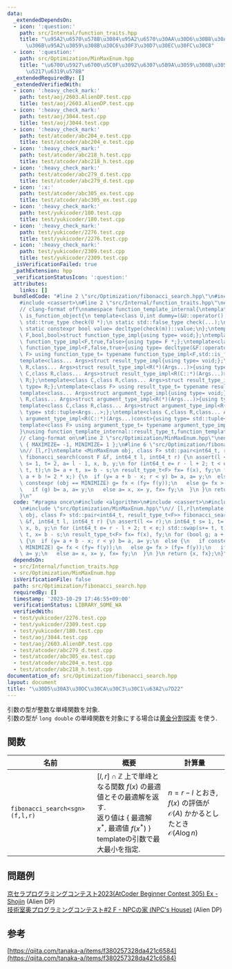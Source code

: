 ```yaml
---
data:
  _extendedDependsOn:
  - icon: ':question:'
    path: src/Internal/function_traits.hpp
    title: "\u95A2\u6570\u578B\u3084\u95A2\u6570\u30AA\u30D6\u30B8\u30A7\u30AF\u30C8\
      \u306B\u95A2\u3059\u308B\u30C6\u30F3\u30D7\u30EC\u30FC\u30C8"
  - icon: ':question:'
    path: src/Optimization/MinMaxEnum.hpp
    title: "\u6700\u5927\u6700\u5C0F\u3092\u6307\u5B9A\u3059\u308B\u305F\u3081\u306E\
      \u5217\u6319\u578B"
  _extendedRequiredBy: []
  _extendedVerifiedWith:
  - icon: ':heavy_check_mark:'
    path: test/aoj/2603.AlienDP.test.cpp
    title: test/aoj/2603.AlienDP.test.cpp
  - icon: ':heavy_check_mark:'
    path: test/aoj/3044.test.cpp
    title: test/aoj/3044.test.cpp
  - icon: ':heavy_check_mark:'
    path: test/atcoder/abc204_e.test.cpp
    title: test/atcoder/abc204_e.test.cpp
  - icon: ':heavy_check_mark:'
    path: test/atcoder/abc218_h.test.cpp
    title: test/atcoder/abc218_h.test.cpp
  - icon: ':heavy_check_mark:'
    path: test/atcoder/abc279_d.test.cpp
    title: test/atcoder/abc279_d.test.cpp
  - icon: ':x:'
    path: test/atcoder/abc305_ex.test.cpp
    title: test/atcoder/abc305_ex.test.cpp
  - icon: ':heavy_check_mark:'
    path: test/yukicoder/180.test.cpp
    title: test/yukicoder/180.test.cpp
  - icon: ':heavy_check_mark:'
    path: test/yukicoder/2276.test.cpp
    title: test/yukicoder/2276.test.cpp
  - icon: ':heavy_check_mark:'
    path: test/yukicoder/2309.test.cpp
    title: test/yukicoder/2309.test.cpp
  _isVerificationFailed: true
  _pathExtension: hpp
  _verificationStatusIcon: ':question:'
  attributes:
    links: []
  bundledCode: "#line 2 \"src/Optimization/fibonacci_search.hpp\"\n#include <algorithm>\n\
    #include <cassert>\n#line 2 \"src/Internal/function_traits.hpp\"\n#include <type_traits>\n\
    // clang-format off\nnamespace function_template_internal{\ntemplate<class C>struct\
    \ is_function_object{\n template<class U,int dummy=(&U::operator(),0)> static\
    \ std::true_type check(U *);\n static std::false_type check(...);\n static C *m;\n\
    \ static constexpr bool value= decltype(check(m))::value;\n};\ntemplate<class\
    \ F,bool,bool>struct function_type_impl{using type= void;};\ntemplate<class F>struct\
    \ function_type_impl<F,true,false>{using type= F *;};\ntemplate<class F>struct\
    \ function_type_impl<F,false,true>{using type= decltype(&F::operator());};\ntemplate<class\
    \ F> using function_type_t= typename function_type_impl<F,std::is_function_v<F>,is_function_object<F>::value>::type;\n\
    template<class... Args>struct result_type_impl{using type= void;};\ntemplate<class\
    \ R,class... Args>struct result_type_impl<R(*)(Args...)>{using type= R;};\ntemplate<class\
    \ C,class R,class... Args>struct result_type_impl<R(C::*)(Args...)>{using type=\
    \ R;};\ntemplate<class C,class R,class... Args>struct result_type_impl<R(C::*)(Args...)const>{using\
    \ type= R;};\ntemplate<class F> using result_type_t= typename result_type_impl<function_type_t<F>>::type;\n\
    template<class... Args>struct argument_type_impl{using type= void;};\ntemplate<class\
    \ R,class... Args>struct argument_type_impl<R(*)(Args...)>{using type= std::tuple<Args...>;};\n\
    template<class C,class R,class... Args>struct argument_type_impl<R(C::*)(Args...)>{using\
    \ type= std::tuple<Args...>;};\ntemplate<class C,class R,class... Args>struct\
    \ argument_type_impl<R(C::*)(Args...)const>{using type= std::tuple<Args...>;};\n\
    template<class F> using argument_type_t= typename argument_type_impl<function_type_t<F>>::type;\n\
    }\nusing function_template_internal::result_type_t,function_template_internal::argument_type_t;\n\
    // clang-format on\n#line 2 \"src/Optimization/MinMaxEnum.hpp\"\nenum MinMaxEnum\
    \ { MAXIMIZE= -1, MINIMIZE= 1 };\n#line 6 \"src/Optimization/fibonacci_search.hpp\"\
    \n// [l,r]\ntemplate <MinMaxEnum obj, class F> std::pair<int64_t, result_type_t<F>>\
    \ fibonacci_search(const F &f, int64_t l, int64_t r) {\n assert(l <= r);\n int64_t\
    \ s= 1, t= 2, a= l - 1, x, b, y;\n for (int64_t e= r - l + 2; t < e;) std::swap(s+=\
    \ t, t);\n b= a + t, x= b - s;\n result_type_t<F> fx= f(x), fy;\n for (bool g;\
    \ a + b != 2 * x;) {\n  if (y= a + b - x; r < y) b= a, a= y;\n  else {\n   if\
    \ constexpr (obj == MINIMIZE) g= fx < (fy= f(y));\n   else g= fx > (fy= f(y));\n\
    \   if (g) b= a, a= y;\n   else a= x, x= y, fx= fy;\n  }\n }\n return {x, fx};\n\
    }\n"
  code: "#pragma once\n#include <algorithm>\n#include <cassert>\n#include \"src/Internal/function_traits.hpp\"\
    \n#include \"src/Optimization/MinMaxEnum.hpp\"\n// [l,r]\ntemplate <MinMaxEnum\
    \ obj, class F> std::pair<int64_t, result_type_t<F>> fibonacci_search(const F\
    \ &f, int64_t l, int64_t r) {\n assert(l <= r);\n int64_t s= 1, t= 2, a= l - 1,\
    \ x, b, y;\n for (int64_t e= r - l + 2; t < e;) std::swap(s+= t, t);\n b= a +\
    \ t, x= b - s;\n result_type_t<F> fx= f(x), fy;\n for (bool g; a + b != 2 * x;)\
    \ {\n  if (y= a + b - x; r < y) b= a, a= y;\n  else {\n   if constexpr (obj ==\
    \ MINIMIZE) g= fx < (fy= f(y));\n   else g= fx > (fy= f(y));\n   if (g) b= a,\
    \ a= y;\n   else a= x, x= y, fx= fy;\n  }\n }\n return {x, fx};\n}"
  dependsOn:
  - src/Internal/function_traits.hpp
  - src/Optimization/MinMaxEnum.hpp
  isVerificationFile: false
  path: src/Optimization/fibonacci_search.hpp
  requiredBy: []
  timestamp: '2023-10-29 17:46:55+09:00'
  verificationStatus: LIBRARY_SOME_WA
  verifiedWith:
  - test/yukicoder/2276.test.cpp
  - test/yukicoder/2309.test.cpp
  - test/yukicoder/180.test.cpp
  - test/aoj/3044.test.cpp
  - test/aoj/2603.AlienDP.test.cpp
  - test/atcoder/abc279_d.test.cpp
  - test/atcoder/abc305_ex.test.cpp
  - test/atcoder/abc204_e.test.cpp
  - test/atcoder/abc218_h.test.cpp
documentation_of: src/Optimization/fibonacci_search.hpp
layout: document
title: "\u30D5\u30A3\u30DC\u30CA\u30C3\u30C1\u63A2\u7D22"
---
```


引数の型が整数な単峰関数を対象. \
引数の型が `long double` の単峰関数を対象にする場合は[黄金分割探索](src/Optimization/golden_search.hppd) を使う.

## 関数

| 名前         | 概要                                                 | 計算量                         |
| ------------ | ---------------------------------------------------- | ------------------------------ |
| `fibonacci_search<sgn>(f,l,r)`   | $\lbrack l, r\rbrack \cap\mathbb{Z}$ 上で単峰となる関数 $f(x)$ の最適値とその最適解を返す. <br> 返り値は { 最適解 $x^\ast$, 最適値 $f(x^\ast)$ } <br> templateの引数で最大最小を指定.           | $n=r-l$ とおき, $f(x)$ の評価が$\mathcal{O}(A)$ かかるとしたとき<br>                  $\mathcal{O}(A\log n)$    |


## 問題例
[京セラプログラミングコンテスト2023(AtCoder Beginner Contest 305) Ex - Shojin](https://atcoder.jp/contests/abc305/tasks/abc305_h) (Alien DP)\
[技術室奥プログラミングコンテスト#2 F - NPCの家 (NPC's House)](https://atcoder.jp/contests/tkppc2/tasks/tkppc2016_f) (Alien DP)

## 参考
[https://qiita.com/tanaka-a/items/f380257328da421c6584](https://qiita.com/tanaka-a/items/f380257328da421c6584) 